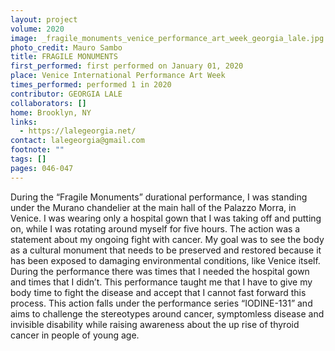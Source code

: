 ```yaml
---
layout: project
volume: 2020
image: _fragile_monuments_venice_performance_art_week_georgia_lale.jpg
photo_credit: Mauro Sambo
title: FRAGILE MONUMENTS
first_performed: first performed on January 01, 2020
place: Venice International Performance Art Week
times_performed: performed 1 in 2020
contributor: GEORGIA LALE
collaborators: []
home: Brooklyn, NY
links:
  - https://lalegeorgia.net/
contact: lalegeorgia@gmail.com
footnote: ""
tags: []
pages: 046-047
---
```


During the “Fragile Monuments” durational performance, I was standing under the Murano chandelier at the main hall of the Palazzo Morra, in Venice. I was wearing only a hospital gown that I was taking off and putting on, while I was rotating around myself for five hours. The action was a statement about my ongoing fight with cancer. My goal was to see the body as a cultural monument that needs to be preserved and restored because it has been exposed to damaging environmental conditions, like Venice itself. During the performance there was times that I needed the hospital gown and times that I didn’t. This performance taught me that I have to give my body time to fight the disease and accept that I cannot fast forward this process. This action falls under the performance series “IODINE-131” and aims to challenge the stereotypes around cancer, symptomless disease and invisible disability while raising awareness about the up rise of thyroid cancer in people of young age.
